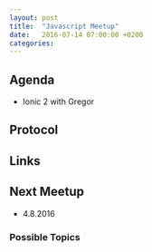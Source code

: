 ```yaml
---
layout: post
title:  "Javascript Meetup"
date:   2016-07-14 07:00:00 +0200
categories:
---
```


## Agenda

- Ionic 2 with Gregor

## Protocol

## Links

## Next Meetup

- 4.8.2016

### Possible Topics
